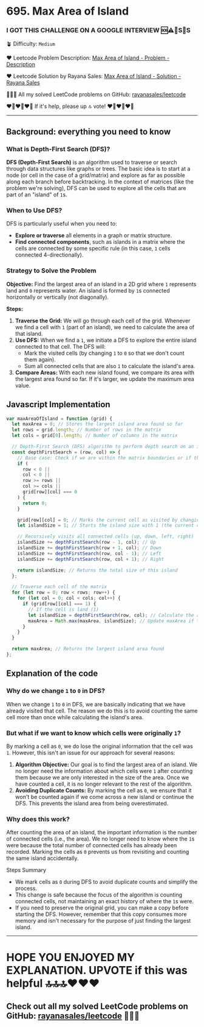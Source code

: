 # 695. Max Area of Island

### I GOT THIS CHALLENGE ON A GOOGLE INTERVIEW 🆘⚠️🚨S🛟S

🪴 Difficulty: `Medium`

❤️ Leetcode Problem Description: [Max Area of Island - Problem - Description](https://leetcode.com/problems/max-area-of-island/)

❤️ Leetcode Solution by Rayana Sales: [Max Area of Island - Solution - Rayana Sales](https://leetcode.com/problems/max-area-of-island/solutions/5632171/detailed-explanation-max-area-of-island-solved/)

💁🏻‍♀️ All my solved LeetCode problems on GitHub: [rayanasales/leetcode](https://github.com/rayanasales/leetcode)

❤️‍🔥❤️‍🔥❤️‍🔥 If it's help, please up 🔝 vote! ❤️‍🔥❤️‍🔥❤️‍🔥

---

## Background: everything you need to know

### What is Depth-First Search (DFS)?

**DFS (Depth-First Search)** is an algorithm used to traverse or search through data structures like graphs or trees. The basic idea is to start at a node (or cell in the case of a grid/matrix) and explore as far as possible along each branch before backtracking. In the context of matrices (like the problem we're solving), DFS can be used to explore all the cells that are part of an "island" of `1`s.

### When to Use DFS?

DFS is particularly useful when you need to:

- **Explore or traverse** all elements in a graph or matrix structure.
- **Find connected components**, such as islands in a matrix where the cells are connected by some specific rule (in this case, `1` cells connected 4-directionally).

### Strategy to Solve the Problem

**Objective:** Find the largest area of an island in a 2D grid where `1` represents land and `0` represents water. An island is formed by `1`s connected horizontally or vertically (not diagonally).

**Steps:**

1. **Traverse the Grid:** We will go through each cell of the grid. Whenever we find a cell with `1` (part of an island), we need to calculate the area of that island.
2. **Use DFS:** When we find a `1`, we initiate a DFS to explore the entire island connected to that cell. The DFS will:
   - Mark the visited cells (by changing `1` to `0` so that we don't count them again).
   - Sum all connected cells that are also `1` to calculate the island's area.
3. **Compare Areas:** With each new island found, we compare its area with the largest area found so far. If it's larger, we update the maximum area value.

## Javascript Implementation

```js
var maxAreaOfIsland = function (grid) {
  let maxArea = 0; // Stores the largest island area found so far
  let rows = grid.length; // Number of rows in the matrix
  let cols = grid[0].length; // Number of columns in the matrix

  // Depth-First Search (DFS) algorithm to perform depth search on an island
  const depthFirstSearch = (row, col) => {
    // Base case: Check if we are within the matrix boundaries or if the cell is already water (0)
    if (
      row < 0 ||
      col < 0 ||
      row >= rows ||
      col >= cols ||
      grid[row][col] === 0
    ) {
      return 0;
    }

    grid[row][col] = 0; // Marks the current cell as visited by changing it to 0 (water).
    let islandSize = 1; // Starts the island size with 1 (the current cell)

    // Recursively visits all connected cells (up, down, left, right)
    islandSize += depthFirstSearch(row - 1, col); // Up
    islandSize += depthFirstSearch(row + 1, col); // Down
    islandSize += depthFirstSearch(row, col - 1); // Left
    islandSize += depthFirstSearch(row, col + 1); // Right

    return islandSize; // Returns the total size of this island
  };

  // Traverse each cell of the matrix
  for (let row = 0; row < rows; row++) {
    for (let col = 0; col < cols; col++) {
      if (grid[row][col] === 1) {
        // If the cell is land (1)
        let islandSize = depthFirstSearch(row, col); // Calculate the area of the current island
        maxArea = Math.max(maxArea, islandSize); // Update maxArea if this island is larger
      }
    }
  }

  return maxArea; // Returns the largest island area found
};
```

## Explanation of the code

### Why do we change `1` to `0` in DFS?

When we change `1` to `0` in DFS, we are basically indicating that we have already visited that cell. The reason we do this is to avoid counting the same cell more than once while calculating the island's area.

### But what if we want to know which cells were originally `1`?

By marking a cell as `0`, we do lose the original information that the cell was `1`. However, this isn't an issue for our approach for several reasons:

1. **Algorithm Objective:** Our goal is to find the largest area of an island. We no longer need the information about which cells were `1` after counting them because we are only interested in the size of the area. Once we have counted a cell, it is no longer relevant to the rest of the algorithm.
2. **Avoiding Duplicate Counts:** By marking the cell as `0`, we ensure that it won't be counted again if we come across a new island or continue the DFS. This prevents the island area from being overestimated.

### Why does this work?

After counting the area of an island, the important information is the number of connected cells (i.e., the area). We no longer need to know where the `1`s were because the total number of connected cells has already been recorded. Marking the cells as `0` prevents us from revisiting and counting the same island accidentally.

Steps Summary

- We mark cells as `0` during DFS to avoid duplicate counts and simplify the process.
- This change is safe because the focus of the algorithm is counting connected cells, not maintaining an exact history of where the `1`s were.
- If you need to preserve the original grid, you can make a copy before starting the DFS. However, remember that this copy consumes more memory and isn't necessary for the purpose of just finding the largest island.

---

# HOPE YOU ENJOYED MY EXPLANATION. UPVOTE if this was helpful 🔝🔝🔝❤️❤️❤️

## Check out all my solved LeetCode problems on GitHub: [rayanasales/leetcode](https://github.com/rayanasales/leetcode) 🤙😚🤘
